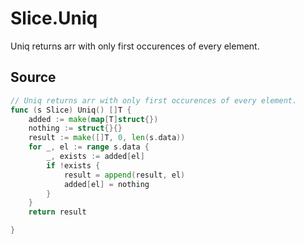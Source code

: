 # Slice.Uniq

Uniq returns arr with only first occurences of every element.

## Source

```go
// Uniq returns arr with only first occurences of every element.
func (s Slice) Uniq() []T {
	added := make(map[T]struct{})
	nothing := struct{}{}
	result := make([]T, 0, len(s.data))
	for _, el := range s.data {
		_, exists := added[el]
		if !exists {
			result = append(result, el)
			added[el] = nothing
		}
	}
	return result

}
```